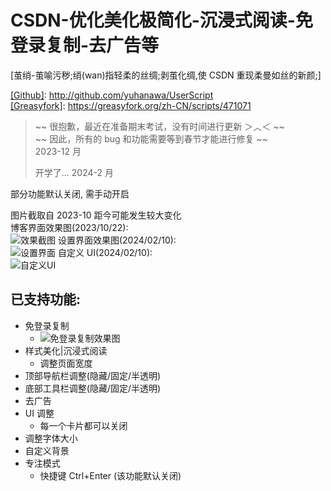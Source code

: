 # CSDN-优化美化极简化-沉浸式阅读-免登录复制-去广告等

[茧绡-茧喻污秽;绡(wan)指轻柔的丝绸;剥茧化绸,使 CSDN 重现柔曼如丝的新颜;]


[[Github]](https://github.com/yuhanawa/UserScript): http://github.com/yuhanawa/UserScript  
[[Greasyfork]](https://greasyfork.org/zh-CN/scripts/471071): https://greasyfork.org/zh-CN/scripts/471071

> ~~ 很抱歉，最近在准备期末考试，没有时间进行更新 ＞︿＜ ~~  
> ~~ 因此，所有的 bug 和功能需要等到春节才能进行修复 ~~  
> 2023-12 月
>
> 开学了...
> 2024-2 月

部分功能默认关闭, 需手动开启

图片截取自 2023-10 距今可能发生较大变化  
博客界面效果图(2023/10/22):  
![效果截图](https://s2.loli.net/2023/10/22/MNxA6JUz4uCEdDk.png)
设置界面效果图(2024/02/10):  
![设置界面](https://s2.loli.net/2024/02/10/9YrelTKnpR8gEmH.png)
自定义 UI(2024/02/10):  
![自定义UI](https://s2.loli.net/2024/02/10/6LSGAfDIdZxwtHv.png)

## 已支持功能:

- 免登录复制
  - ![免登录复制效果图](https://s2.loli.net/2023/10/22/ulQ75mbK1TSFOxi.png)
- 样式美化|沉浸式阅读
  - 调整页面宽度
- 顶部导航栏调整(隐藏/固定/半透明)
- 底部工具栏调整(隐藏/固定/半透明)
- 去广告
- UI 调整
  - 每一个卡片都可以关闭
- 调整字体大小
- 自定义背景
- 专注模式
  - 快捷键 Ctrl+Enter (该功能默认关闭)

